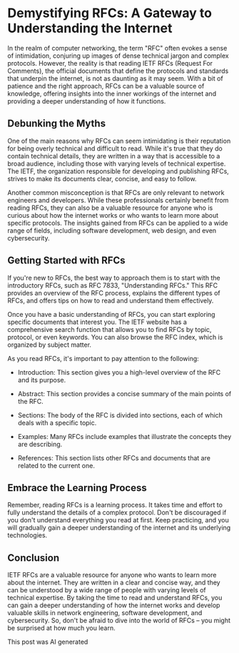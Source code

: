 # Demystifying RFCs: A Gateway to Understanding the Internet

In the realm of computer networking, the term "RFC" often evokes a sense of intimidation, conjuring up images of dense technical jargon and complex protocols. However, the reality is that reading IETF RFCs (Request For Comments), the official documents that define the protocols and standards that underpin the internet, is not as daunting as it may seem. With a bit of patience and the right approach, RFCs can be a valuable source of knowledge, offering insights into the inner workings of the internet and providing a deeper understanding of how it functions.

## Debunking the Myths

One of the main reasons why RFCs can seem intimidating is their reputation for being overly technical and difficult to read. While it's true that they do contain technical details, they are written in a way that is accessible to a broad audience, including those with varying levels of technical expertise. The IETF, the organization responsible for developing and publishing RFCs, strives to make its documents clear, concise, and easy to follow.

Another common misconception is that RFCs are only relevant to network engineers and developers. While these professionals certainly benefit from reading RFCs, they can also be a valuable resource for anyone who is curious about how the internet works or who wants to learn more about specific protocols. The insights gained from RFCs can be applied to a wide range of fields, including software development, web design, and even cybersecurity.

## Getting Started with RFCs

If you're new to RFCs, the best way to approach them is to start with the introductory RFCs, such as RFC 7833, "Understanding RFCs." This RFC provides an overview of the RFC process, explains the different types of RFCs, and offers tips on how to read and understand them effectively.

Once you have a basic understanding of RFCs, you can start exploring specific documents that interest you. The IETF website has a comprehensive search function that allows you to find RFCs by topic, protocol, or even keywords. You can also browse the RFC index, which is organized by subject matter.

As you read RFCs, it's important to pay attention to the following:

- Introduction: This section gives you a high-level overview of the RFC and its purpose.

- Abstract: This section provides a concise summary of the main points of the RFC.

- Sections: The body of the RFC is divided into sections, each of which deals with a specific topic.

- Examples: Many RFCs include examples that illustrate the concepts they are describing.

- References: This section lists other RFCs and documents that are related to the current one.

## Embrace the Learning Process

Remember, reading RFCs is a learning process. It takes time and effort to fully understand the details of a complex protocol. Don't be discouraged if you don't understand everything you read at first. Keep practicing, and you will gradually gain a deeper understanding of the internet and its underlying technologies.

## Conclusion

IETF RFCs are a valuable resource for anyone who wants to learn more about the internet. They are written in a clear and concise way, and they can be understood by a wide range of people with varying levels of technical expertise. By taking the time to read and understand RFCs, you can gain a deeper understanding of how the internet works and develop valuable skills in network engineering, software development, and cybersecurity. So, don't be afraid to dive into the world of RFCs – you might be surprised at how much you learn.

This post was AI generated